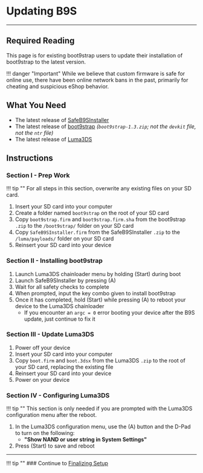 # Updating B9S
---

## Required Reading

This page is for existing boot9strap users to update their installation of boot9strap to the latest version.

!!! danger "Important"
	While we believe that custom firmware is safe for online use, there have been online network bans in the past, primarily for cheating and suspicious eShop behavior.

## What You Need

* The latest release of [SafeB9SInstaller](https://github.com/d0k3/SafeB9SInstaller/releases/latest)
* The latest release of [boot9strap](https://github.com/SciresM/boot9strap/releases/latest) *(`boot9strap-1.3.zip`; not the `devkit` file, not the `ntr` file)*
* The latest release of [Luma3DS](https://github.com/LumaTeam/Luma3DS/releases/latest)

## Instructions

### Section I - Prep Work

!!! tip ""
	For all steps in this section, overwrite any existing files on your SD card.

1. Insert your SD card into your computer
1. Create a folder named `boot9strap` on the root of your SD card
1. Copy `boot9strap.firm` and `boot9strap.firm.sha` from the boot9strap `.zip` to the `/boot9strap/` folder on your SD card
1. Copy `SafeB9SInstaller.firm` from the SafeB9SInstaller `.zip` to the `/luma/payloads/` folder on your SD card
1. Reinsert your SD card into your device

### Section II - Installing boot9strap

1. Launch Luma3DS chainloader menu by holding (Start) during boot
1. Launch SafeB9SInstaller by pressing (A)
1. Wait for all safety checks to complete
1. When prompted, input the key combo given to install boot9strap
1. Once it has completed, hold (Start) while pressing (A) to reboot your device to the Luma3DS chainloader
    + If you encounter an `argc = 0` error booting your device after the B9S update, just continue to fix it

### Section III - Update Luma3DS

1. Power off your device
1. Insert your SD card into your computer
1. Copy `boot.firm` and `boot.3dsx` from the Luma3DS `.zip` to the root of your SD card, replacing the existing file
1. Reinsert your SD card into your device
1. Power on your device

### Section IV - Configuring Luma3DS

!!! tip ""
	This section is only needed if you are prompted with the Luma3DS configuration menu after the reboot.

1. In the Luma3DS configuration menu, use the (A) button and the D-Pad to turn on the following:    
    + **"Show NAND or user string in System Settings"**
1. Press (Start) to save and reboot

___

!!! tip ""
	### Continue to [Finalizing Setup](../finalizing-setup)
